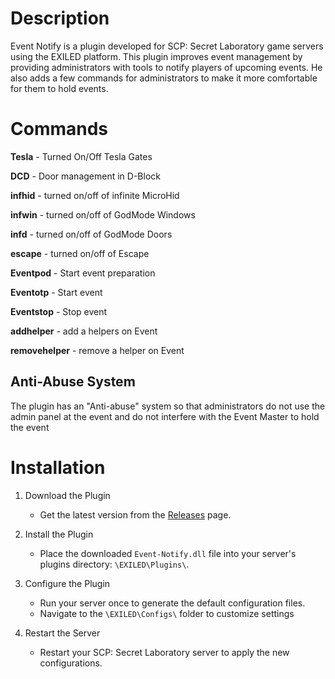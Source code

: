 # Description

Event Notify is a plugin developed for SCP: Secret Laboratory game servers using the EXILED platform. This plugin improves event management by providing administrators with tools to notify players of upcoming events. He also adds a few commands for administrators to make it more comfortable for them to hold events.

# Commands

**Tesla** - Turned On/Off Tesla Gates

**DCD** - Door management in D-Block

**infhid** - turned on/off of infinite MicroHid

**infwin** - turned on/off of GodMode Windows

**infd** - turned on/off of GodMode Doors

**escape** - turned on/off of Escape

**Eventpod** - Start event preparation

**Eventotp** - Start event

**Eventstop** - Stop event

**addhelper** - add a helpers on Event 

**removehelper** - remove a helper on Event

## Anti-Abuse System
The plugin has an "Anti-abuse" system so that administrators do not use the admin panel at the event and do not interfere with the Event Master to hold the event

# Installation
1. Download the Plugin
   - Get the latest version from the [Releases](https://github.com/RozyServer/Event-Notify/releases) page.

2. Install the Plugin
   - Place the downloaded ``Event-Notify.dll`` file into your server's plugins directory: ``\EXILED\Plugins\``.

3. Configure the Plugin
   - Run your server once to generate the default configuration files.
   - Navigate to the ``\EXILED\Configs\`` folder to customize settings

4. Restart the Server
   - Restart your SCP: Secret Laboratory server to apply the new configurations.
